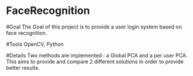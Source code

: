 FaceRecognition
===============

#Goal
The Goal of this project is to provide a user login system based on face recognition.

#Tools
OpenCV, Python

#Details
Two methods are implemented : a Global PCA and a per user PCA.
This aims to provide and compare 2 different solutions in order to provide better results.
